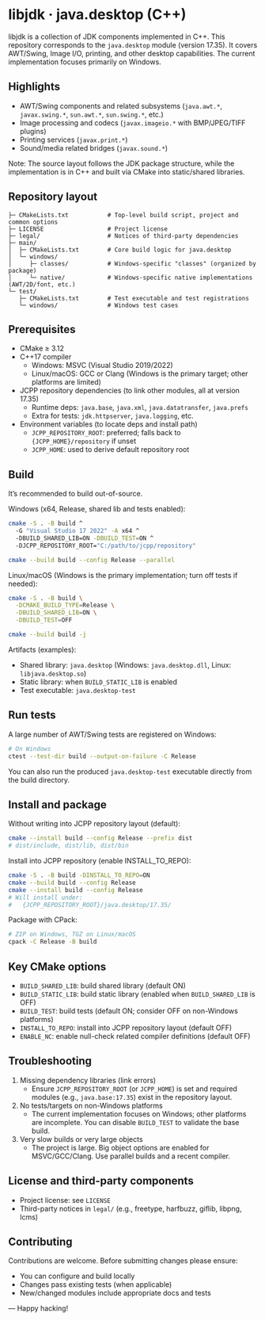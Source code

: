 # libjdk · java.desktop (C++)

libjdk is a collection of JDK components implemented in C++. This repository corresponds to the `java.desktop` module (version 17.35). It covers AWT/Swing, Image I/O, printing, and other desktop capabilities. The current implementation focuses primarily on Windows.

## Highlights
- AWT/Swing components and related subsystems (`java.awt.*`, `javax.swing.*`, `sun.awt.*`, `sun.swing.*`, etc.)
- Image processing and codecs (`javax.imageio.*` with BMP/JPEG/TIFF plugins)
- Printing services (`javax.print.*`)
- Sound/media related bridges (`javax.sound.*`)

Note: The source layout follows the JDK package structure, while the implementation is in C++ and built via CMake into static/shared libraries.

## Repository layout
```
├─ CMakeLists.txt           # Top-level build script, project and common options
├─ LICENSE                  # Project license
├─ legal/                   # Notices of third-party dependencies
├─ main/
│  ├─ CMakeLists.txt        # Core build logic for java.desktop
│  └─ windows/
│     ├─ classes/           # Windows-specific "classes" (organized by package)
│     └─ native/            # Windows-specific native implementations (AWT/2D/font, etc.)
└─ test/
   ├─ CMakeLists.txt        # Test executable and test registrations
   └─ windows/              # Windows test cases
```

## Prerequisites
- CMake ≥ 3.12
- C++17 compiler
  - Windows: MSVC (Visual Studio 2019/2022)
  - Linux/macOS: GCC or Clang (Windows is the primary target; other platforms are limited)
- JCPP repository dependencies (to link other modules, all at version 17.35)
  - Runtime deps: `java.base`, `java.xml`, `java.datatransfer`, `java.prefs`
  - Extra for tests: `jdk.httpserver`, `java.logging`, etc.
- Environment variables (to locate deps and install path)
  - `JCPP_REPOSITORY_ROOT`: preferred; falls back to `{JCPP_HOME}/repository` if unset
  - `JCPP_HOME`: used to derive default repository root

## Build
It’s recommended to build out-of-source.

Windows (x64, Release, shared lib and tests enabled):
```bash
cmake -S . -B build ^
  -G "Visual Studio 17 2022" -A x64 ^
  -DBUILD_SHARED_LIB=ON -DBUILD_TEST=ON ^
  -DJCPP_REPOSITORY_ROOT="C:/path/to/jcpp/repository"

cmake --build build --config Release --parallel
```

Linux/macOS (Windows is the primary implementation; turn off tests if needed):
```bash
cmake -S . -B build \
  -DCMAKE_BUILD_TYPE=Release \
  -DBUILD_SHARED_LIB=ON \
  -DBUILD_TEST=OFF

cmake --build build -j
```

Artifacts (examples):
- Shared library: `java.desktop` (Windows: `java.desktop.dll`, Linux: `libjava.desktop.so`)
- Static library: when `BUILD_STATIC_LIB` is enabled
- Test executable: `java.desktop-test`

## Run tests
A large number of AWT/Swing tests are registered on Windows:
```bash
# On Windows
ctest --test-dir build --output-on-failure -C Release
```

You can also run the produced `java.desktop-test` executable directly from the build directory.

## Install and package
Without writing into JCPP repository layout (default):
```bash
cmake --install build --config Release --prefix dist
# dist/include, dist/lib, dist/bin
```

Install into JCPP repository (enable INSTALL_TO_REPO):
```bash
cmake -S . -B build -DINSTALL_TO_REPO=ON
cmake --build build --config Release
cmake --install build --config Release
# Will install under:
#   {JCPP_REPOSITORY_ROOT}/java.desktop/17.35/
```

Package with CPack:
```bash
# ZIP on Windows, TGZ on Linux/macOS
cpack -C Release -B build
```

## Key CMake options
- `BUILD_SHARED_LIB`: build shared library (default ON)
- `BUILD_STATIC_LIB`: build static library (enabled when `BUILD_SHARED_LIB` is OFF)
- `BUILD_TEST`: build tests (default ON; consider OFF on non-Windows platforms)
- `INSTALL_TO_REPO`: install into JCPP repository layout (default OFF)
- `ENABLE_NC`: enable null-check related compiler definitions (default OFF)

## Troubleshooting
1. Missing dependency libraries (link errors)
   - Ensure `JCPP_REPOSITORY_ROOT` (or `JCPP_HOME`) is set and required modules (e.g., `java.base:17.35`) exist in the repository layout.
2. No tests/targets on non-Windows platforms
   - The current implementation focuses on Windows; other platforms are incomplete. You can disable `BUILD_TEST` to validate the base build.
3. Very slow builds or very large objects
   - The project is large. Big object options are enabled for MSVC/GCC/Clang. Use parallel builds and a recent compiler.

## License and third-party components
- Project license: see `LICENSE`
- Third-party notices in `legal/` (e.g., freetype, harfbuzz, giflib, libpng, lcms)

## Contributing
Contributions are welcome. Before submitting changes please ensure:
- You can configure and build locally
- Changes pass existing tests (when applicable)
- New/changed modules include appropriate docs and tests

— Happy hacking!
